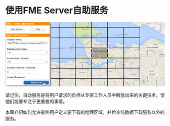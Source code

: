 # 使用FME Server自助服务

![](./Images/Img5.000.SelfServeIntroImage.png)

请记住，自助服务是将用户请求的负担从专家工作人员中解放出来的关键技术，使他们能够专注于更重要的事情。

本章介绍如何允许最终用户定义要下载的地理区域，并检查纯数据下载服务以外的服务。
